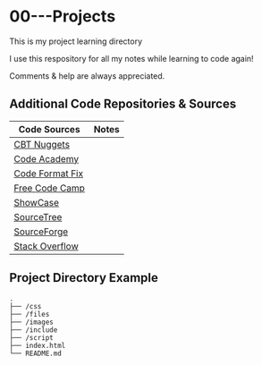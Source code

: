 # 00---Projects
This is my project learning directory

I use this respository for all my notes while learning to code again!

Comments & help are always appreciated. 

## Additional Code Repositories & Sources
| Code Sources | Notes |  
| --- | --- |  
| [CBT Nuggets](https://www.cbtnuggets.com/) |  |  
| [Code Academy](www.codecademy.com) |  |  
| [Code Format Fix](https://www.prettifyjs.net/) |  |  
| [Free Code Camp](https://www.freecodecamp.org) |  |  
| [ShowCase](https://www.showwcase.com/) |  |  
| [SourceTree](https://www.sourcetreeapp.com/) |  |  
| [SourceForge](http://sourceforge.net/) |  |  
| [Stack Overflow](www.stackoverflow.com) | |  

## Project Directory Example
```text
.
├── /css
├── /files
├── /images
├── /include
├── /script
├── index.html
└── README.md
```

